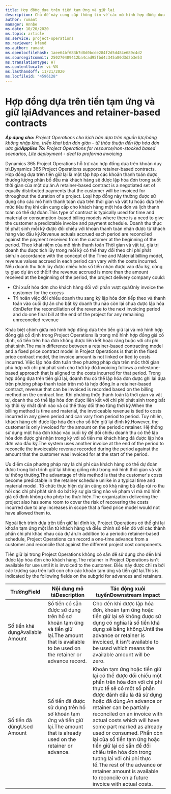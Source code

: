 ```yaml
---
title: Hợp đồng dựa trên tiền tạm ứng và giữ lại
description: Chủ đề này cung cấp thông tin về các mô hình hợp đồng dựa trên tiền giữ lại và khoản tạm ứng trong Project Operations.
author: rumant
manager: Annbe
ms.date: 10/20/2020
ms.topic: article
ms.service: project-operations
ms.reviewer: kfend
ms.author: rumant
ms.openlocfilehash: 1aee64bf683b7d8d0bcde284f2d5d484e689c4d2
ms.sourcegitcommit: 250270409412ba4cad95fbd4c345a80d3d2b3e53
ms.translationtype: HT
ms.contentlocale: vi-VN
ms.lasthandoff: 11/21/2020
ms.locfileid: "4596128"
---
```

# <a name="advances-and-retainer-based-contracts"></a><span data-ttu-id="62f53-103">Hợp đồng dựa trên tiền tạm ứng và giữ lại</span><span class="sxs-lookup"><span data-stu-id="62f53-103">Advances and retainer-based contracts</span></span>


<span data-ttu-id="62f53-104">_**Áp dụng cho:** Project Operations cho kịch bản dựa trên nguồn lực/hàng không nhập kho, triển khai bản đơn giản – từ thỏa thuận đến lập hóa đơn ước giá_</span><span class="sxs-lookup"><span data-stu-id="62f53-104">_**Applies To:** Project Operations for resource/non-stocked based scenarios, Lite deployment - deal to proforma invoicing_</span></span>

<span data-ttu-id="62f53-105">Dynamics 365 Project Operations hỗ trợ các hợp đồng dựa trên khoản duy trì.</span><span class="sxs-lookup"><span data-stu-id="62f53-105">Dynamics 365 Project Operations supports retainer-based contracts.</span></span> <span data-ttu-id="62f53-106">Hợp đồng dựa trên tiền giữ lại là một tập hợp các khoản thanh toán được thương lượng phân bổ đều mà khách hàng sẽ được lập hóa đơn trong suốt thời gian của một dự án.</span><span class="sxs-lookup"><span data-stu-id="62f53-106">A retainer-based contract is a negotiated set of equally distributed payments that the customer will be invoiced for throughout the duration of a project.</span></span> <span data-ttu-id="62f53-107">Loại hợp đồng này thường được sử dụng cho các mô hình thanh toán dựa trên thời gian và vật tư hoặc dựa trên mức tiêu thụ khi cần cung cấp cho khách hàng một hóa đơn và lịch thanh toán có thể dự đoán.</span><span class="sxs-lookup"><span data-stu-id="62f53-107">This type of contract is typically used for time and material or consumption-based billing models where there is a need to give the customer a predictable invoice and payment schedule.</span></span> <span data-ttu-id="62f53-108">Doanh thu thực tế phát sinh mỗi kỳ được đối chiếu với khoản thanh toán nhận được từ khách hàng vào đầu kỳ.</span><span class="sxs-lookup"><span data-stu-id="62f53-108">Revenue actuals accrued each period are reconciled against the payment received from the customer at the beginning of the period.</span></span> <span data-ttu-id="62f53-109">Theo khái niệm của mô hình thanh toán Thời gian và vật tư, giá trị doanh thu được tích lũy trong mỗi kỳ có thể thay đổi theo chi phí phát sinh.</span><span class="sxs-lookup"><span data-stu-id="62f53-109">In accordance with the concept of the Time and Material billing model, revenue values accrued in each period can vary with the costs incurred.</span></span> <span data-ttu-id="62f53-110">Nếu doanh thu tích lũy được nhiều hơn số tiền nhận được vào đầu kỳ, công ty giao dự án có thể:</span><span class="sxs-lookup"><span data-stu-id="62f53-110">If the revenue accrued is more than the amount received at the beginning of the period, the project delivery company could:</span></span>

- <span data-ttu-id="62f53-111">Chỉ xuất hóa đơn cho khách hàng đối với phần vượt quá</span><span class="sxs-lookup"><span data-stu-id="62f53-111">Only invoice the customer for the excess</span></span> 
- <span data-ttu-id="62f53-112">Trì hoãn việc đối chiếu doanh thu sang kỳ lập hóa đơn tiếp theo và thanh toán vào cuối dự án cho bất kỳ doanh thu nào còn lại chưa được lập hóa đơn</span><span class="sxs-lookup"><span data-stu-id="62f53-112">Defer the reconciliation of the revenue to the next invoicing period and do one final bill at the end of the project for any remaining unreconciled revenue</span></span>

<span data-ttu-id="62f53-113">Khác biệt chính giữa mô hình hợp đồng dựa trên tiền giữ lại và mô hình hợp đồng giá cố định trong Project Operations là trong mô hình hợp đồng giá cố định, số tiền trên hóa đơn không được liên kết hoặc ràng buộc với chi phí phát sinh.</span><span class="sxs-lookup"><span data-stu-id="62f53-113">The main difference between a retainer-based contracting model and a fixed price contract model in Project Operations is that in the fixed price contract model, the invoice amount is not linked or tied to costs incurred.</span></span> <span data-ttu-id="62f53-114">Việc lập hóa đơn tuân theo phương pháp dựa trên mốc thời gian phù hợp với chi phí phát sinh cho thời kỳ đó.</span><span class="sxs-lookup"><span data-stu-id="62f53-114">Invoicing follows a milestone-based approach that is aligned to the costs incurred for that period.</span></span> <span data-ttu-id="62f53-115">Trong hợp đồng dựa trên tiền giữ lại, doanh thu có thể lập hóa đơn được ghi lại dựa trên phương pháp thanh toán trên mô tả hợp đồng.</span><span class="sxs-lookup"><span data-stu-id="62f53-115">In a retainer-based contract, revenue that can be invoiced is recorded based on the billing method on the contract line.</span></span> <span data-ttu-id="62f53-116">Khi phương thức thanh toán là thời gian và vật tư, doanh thu có thể lập hóa đơn được liên kết với chi phí phát sinh trong bất kỳ thời kỳ nhất định nào và có thể thay đổi theo từng thời kỳ.</span><span class="sxs-lookup"><span data-stu-id="62f53-116">When the billing method is time and material, the invoiceable revenue is tied to costs incurred in any given period and can vary from period to period.</span></span> <span data-ttu-id="62f53-117">Tuy nhiên, khách hàng chỉ được lập hóa đơn cho số tiền giữ lại định kỳ.</span><span class="sxs-lookup"><span data-stu-id="62f53-117">However, the customer is only invoiced for the amount on the periodic retainer.</span></span> <span data-ttu-id="62f53-118">Hệ thống sử dụng một hóa đơn khác vào cuối kỳ để đối chiếu doanh thu có thể lập hóa đơn được ghi nhận trong kỳ với số tiền mà khách hàng đã được lập hóa đơn vào đầu kỳ.</span><span class="sxs-lookup"><span data-stu-id="62f53-118">The system uses another invoice at the end of the period to reconcile the invoiceable revenue recorded during the period against the amount that the customer was invoiced for at the start of the period.</span></span>

<span data-ttu-id="62f53-119">Ưu điểm của phương pháp này là chi phí của khách hàng có thể dự đoán được trong lịch trình giữ lại không giống như trong mô hình thời gian và vật tư thông thường.</span><span class="sxs-lookup"><span data-stu-id="62f53-119">The advantage of this method is that the customer's costs become predictable in the retainer schedule unlike in a typical time and material model.</span></span> <span data-ttu-id="62f53-120">Tổ chức thực hiện dự án cũng có khả năng bù đắp rủi ro thu hồi các chi phí phát sinh do bất kỳ sự gia tăng nào về phạm vi mà mô hình giá cố định không cho phép họ thực hiện.</span><span class="sxs-lookup"><span data-stu-id="62f53-120">The organization delivering the project also has some room to cover the risk of recovering the costs incurred due to any increases in scope that a fixed price model would not have allowed them to.</span></span>

<span data-ttu-id="62f53-121">Ngoài lịch trình dựa trên tiền giữ lại định kỳ, Project Operations có thể ghi lại khoản tạm ứng một lần từ khách hàng và điều chỉnh số tiền đó với các thành phần chi phí khác nhau của dự án.</span><span class="sxs-lookup"><span data-stu-id="62f53-121">In addition to a periodic retainer-based schedule, Project Operations can record a one-time advance from a customer and reconcile that against the different project cost components.</span></span>

<span data-ttu-id="62f53-122">Tiền giữ lại trong Project Operations không có sẵn để sử dụng cho đến khi được lập hóa đơn cho khách hàng.</span><span class="sxs-lookup"><span data-stu-id="62f53-122">The retainer in Project Operations isn't available for use until it is invoiced to the customer.</span></span> <span data-ttu-id="62f53-123">Điều này được chỉ ra bởi các trường sau trên lưới con cho các khoản tạm ứng và tiền giữ lại.</span><span class="sxs-lookup"><span data-stu-id="62f53-123">This is indicated by the following fields on the subgrid for advances and retainers.</span></span>

| <span data-ttu-id="62f53-124">Trường</span><span class="sxs-lookup"><span data-stu-id="62f53-124">Field</span></span> | <span data-ttu-id="62f53-125">Nội dung mô tả</span><span class="sxs-lookup"><span data-stu-id="62f53-125">Description</span></span> | <span data-ttu-id="62f53-126">Tác động xuôi tuyến</span><span class="sxs-lookup"><span data-stu-id="62f53-126">Downstream impact</span></span> |
| --- | --- | --- |
| <span data-ttu-id="62f53-127">Số tiền khả dụng</span><span class="sxs-lookup"><span data-stu-id="62f53-127">Available Amount</span></span> | <span data-ttu-id="62f53-128">Số tiền có sẵn được sử dụng trên hồ sơ khoản tạm ứng và tiền giữ lại.</span><span class="sxs-lookup"><span data-stu-id="62f53-128">The amount that is available to be used on the retainer or advance record.</span></span> | <span data-ttu-id="62f53-129">Cho đến khi được lập hóa đơn, khoản tạm ứng hoặc tiền giữ lại sẽ không được sử dụng có nghĩa là số tiền khả dụng sẽ bằng không.</span><span class="sxs-lookup"><span data-stu-id="62f53-129">Until the advance or retainer is invoiced, it isn't available to be used which means the available amount will be zero.</span></span> |
| <span data-ttu-id="62f53-130">Số tiền đã dùng</span><span class="sxs-lookup"><span data-stu-id="62f53-130">Used Amount</span></span> | <span data-ttu-id="62f53-131">Số tiền đã được sử dụng trên hồ sơ khoản tạm ứng và tiền giữ lại.</span><span class="sxs-lookup"><span data-stu-id="62f53-131">The amount that is already used on the retainer or advance.</span></span> | <span data-ttu-id="62f53-132">Khoản tạm ứng hoặc tiền giữ lại có thể được đối chiếu một phần trên hóa đơn với chi phí thực tế sẽ có một số phần được đánh dấu là đã sử dụng hoặc đã dùng.</span><span class="sxs-lookup"><span data-stu-id="62f53-132">An advance or retainer can be partially reconciled on an invoice with actual costs which will have some part marked as already used or consumed.</span></span> <span data-ttu-id="62f53-133">Phần còn lại của số tiền tạm ứng hoặc tiền giữ lại có sẵn để đối chiếu trên hóa đơn trong tương lai với chi phí thực tế.</span><span class="sxs-lookup"><span data-stu-id="62f53-133">The rest of the advance or retainer amount is available to reconcile on a future invoice with actual costs.</span></span> |
